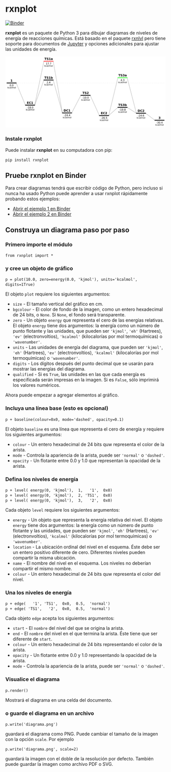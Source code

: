 rxnplot
======
[![Binder](https://mybinder.org/badge_logo.svg)](https://mybinder.org/v2/gh/qcuaeh/rxnplot.git/HEAD?labpath=tests)

**rxnplot** es un paquete de Python 3 para dibujar diagramas de niveles de energía de reacciones químicas. Está basado en el paquete
[rxnlvl](https://github.com/eutactic/rxnlvl) pero tiene soporte para documentos de [Jupyter](https://jupyter.org) y opciones adicionales para ajustar las unidades de energía.

![graphic](graphic.png)

### Instale rxnplot

Puede instalar **rxnplot** en su computadora con pip:

    pip install rxnplot

Pruebe rxnplot en Binder
------

Para crear diagramas tendrá que escribir código de Python, pero incluso si nunca ha usado Python puede aprender a usar rxnplot rápidamente probando estos ejemplos:

- [Abrir el ejemplo 1 en Binder](https://mybinder.org/v2/gh/qcuaeh/rxnplot.git/HEAD?labpath=example1.ipynb)
- [Abrir el ejemplo 2 en Binder](https://mybinder.org/v2/gh/qcuaeh/rxnplot.git/HEAD?labpath=example2.ipynb)

Construya un diagrama paso por paso
------

### Primero importe el módulo

    from rxnplot import *

### y cree un objeto de gráfico

    p = plot(10.0, zero=energy(0.0, 'kjmol'), units='kcalmol', digits=1True)
    
El objeto `plot` requiere los siguientes argumentos:

- `size` - El tamaño vertical del gráfico en cm.
- `bgcolour` - El color de fondo de la imagen, como un entero hexadecimal de 24 bits, o `None`. Si `None`, el fondo será transparente.
- `zero` - Un objeto `energy` que representa el cero de las energías relativas. El objeto `energy` tiene dos argumentos: la energía como un número de punto flotante y las unidades, que pueden ser `'kjmol'`, `'eh'` (Hartrees), `'ev'` (electronvoltios), `'kcalmol'` (kilocalorías por mol termoquímicas) o `'wavenumber'`.
- `units` - Las unidades de energía del diagrama, que pueden ser `'kjmol'`, `'eh'` (Hartrees), `'ev'` (electronvoltios), `'kcalmol'` (kilocalorías por mol termoquímicas) o `'wavenumber'`.
- `digits` - Los dígitos después del punto decimal que se usarán para mostrar las energías del diagrama.
- `qualified` - Si es `True`, las unidades en las que cada energía es especificada serán impresas en la imagen. Si es `False`, sólo imprimirá los valores numéricos.

Ahora puede empezar a agregar elementos al gráfico.

### Incluya una línea base (esto es opcional)

    p + baseline(colour=0x0, mode='dashed', opacity=0.1)

El objeto `baseline` es una línea que representa el cero de energía y requiere los siguientes argumentos:

- `colour` - Un entero hexadecimal de 24 bits quw representa el color de la arista.
- `mode` - Controla la apariencia de la arista, puede ser `'normal'` o `'dashed'`.
- `opacity` - Un flotante entre 0.0 y 1.0 que representan la opacidad de la arista.

### Defina los niveles de energía

    p + level( energy(0, 'kjmol'),  1,   '1',  0x0)
    p + level( energy(0, 'kjmol'),  2, 'TS1',  0x0)
    p + level( energy(0, 'kjmol'),  3,   '2',  0x0)

Cada objeto `level` requiere los siguientes argumentos:

- `energy` - Un objeto que representa la energía relativa del nivel. El objeto `energy` tiene dos argumentos: la energía como un número de punto flotante y las unidades, que pueden ser `'kjmol'`, `'eh'` (Hartrees), `'ev'` (electronvoltios), `'kcalmol'` (kilocalorías por mol termoquímicas) o `'wavenumber'`.
- `location` - La ubicación ordinal del nivel en el esquema. Éste debe ser un entero positivo diferente de cero. Diferentes niveles pueden compartir la misma ubicación.
- `name` - El nombre del nivel en el esquema. Los niveles no deberían compartir el mismo nombre.
- `colour` - Un entero hexadecimal de 24 bits quw representa el color del nivel.

### Una los niveles de energía

    p + edge(   '1', 'TS1',  0x0,  0.5,  'normal')
    p + edge( 'TS1',   '2',  0x0,  0.5,  'normal')

Cada objeto `edge` acepta los siguientes argumentos:

- `start` - El `nombre` del nivel del que se origina la arista.
- `end` - El `nombre` del nivel en el que termina la arista. Éste tiene que ser diferente de `start`.
- `colour` - Un entero hexadecimal de 24 bits representando el color de la arista.
- `opacity` - Un flotante entre 0.0 y 1.0 representando la opacidad de la arista.
- `mode` - Controla la apariencia de la arista, puede ser `'normal'` o `'dashed'`.

### Visualice el diagrama

    p.render()

Mostrará el diagrama en una celda del documento.

### o guarde el diagrama en un archivo

    p.write('diagrama.png')

guardará el diagrama como PNG. Puede cambiar el tamaño de la imagen con la opción `scale`. Por ejemplo 

    p.write('diagrama.png', scale=2)

guardará la imagen con el doble de la resolución por defecto. También puede guardar la imagen como archivo PDF o SVG.

